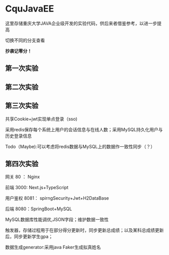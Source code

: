 # CquJavaEE

这里存储重庆大学JAVA企业级开发的实验代码，供后来者借鉴参考，以进一步提高

切换不同的分支查看

**抄袭记零分！**

## 第一次实验

## 第二次实验

## 第三次实验

共享Cookie+jwt实现单点登录（sso)

采用redis保存每个系统上用户的会话信息与在线人数；采用MySQL持久化用户与历史登录信息

Todo（Maybe):可以考虑将redis数据与MySQL上的数据作一致性同步（？）

## 第四次实验


网关 80 ： Nginx

前端 3000: Next.js+TypeScript

用户鉴权 8081： spirngSecurity+Jwt+H2DataBase

后端 8080：SpringBoot+MySQL

MySQL数据库性能调优,JSON字段；维护数据一致性

触发器，存储过程用于在部分得分更新时，同步更新总成绩；以及某科总成绩更新后，同步更新学生gpa；

数据生成generator:采用java Faker生成拟真姓名
